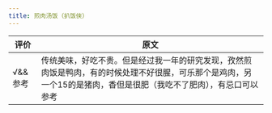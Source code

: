 ```yaml
---
title: 煎肉汤饭（扒饭侠）
---
```

|评价|原文|
|--|--|
|√&&参考|传统美味，好吃不贵。但是经过我一年的研究发现，孜然煎肉饭是鸭肉，有的时候处理不好很腥，可乐那个是鸡肉，另一个15的是猪肉，香但是很肥（我吃不了肥肉），有忌口可以参考|
